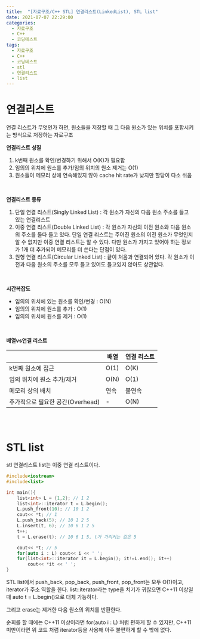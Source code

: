 ```yaml
---
title:  "[자료구조/C++ STL] 연결리스트(LinkedList), STL list"
date: 2021-07-07 22:29:00
categories:
  - 자료구조
  - C++
  - 코딩테스트
tags:
  - 자료구조
  - C++
  - 코딩테스트
  - stl
  - 연결리스트
  - list
---
```


#  연결리스트

연결 리스트가 무엇인가 하면, 원소들을 저장할 때 그 다음 원소가 있는 위치를 포함시키는 방식으로 저장하는 자료구조

**연결리스트 성질**
1. k번째 원소를 확인/변경하기 위해서 O(K)가 필요함
2. 임의의 위치에 원소를 추가/임의 위치의 원소 제거는 O(1)
3. 원소들이 메모리 상에 연속해있지 않아 cache hit rate가 낮지만 할당이 다소 쉬움
<br>

**연결리스트 종류**
1. 단일 연결 리스트(Singly Linked List) : 각 원소가 자신의 다음 원소 주소를 들고 있는 연결리스트
2. 이중 연결 리스트(Double Linked List) : 각 원소가 자신의 이전 원소와 다음 원소의 주소를 둘다 들고 있다. 단일 연결 리스트는 주어진 원소의 이전 원소가 무엇인지 알 수 없지만 이중 연결 리스트는 알 수 있다. 다만 원소가 가지고 있어야 하는 정보가 1개 더 추가되어 메모리를 더 쓴다는 단점이 있다.
3. 원형 연결 리스트(Circular Linked List) : 끝이 처음과 연결되어 있다. 각 원소가 이전과 다음 원소의 주소를 모두 들고 있어도 들고있지 않아도 상관없다.
<br>


**시간복잡도**
* 임의의 위치에 있는 원소를 확인/변경 : O(N)
* 임의의 위치에 원소를 추가 : O(1)
* 임의의 위치에 원소를 제거 : O(1)

<br>

**배열vs연결 리스트**

||배열|연결 리스트|
|---|--|--|
|k번째 원소에 접근|O(1)|O(K)|
|임의 위치에 원소 추가/제거|O(N)|O(1)|
|메모리 상의 배치|연속|불연속|
|추가적으로 필요한 공간(Overhead)|-|O(N)|

<br>
<br>


# STL list

stl 연결리스트 list는 이중 연결 리스트이다.

```cpp
#include<iostream>
#include<list>

int main(){
    list<int> L = {1,2}; // 1 2
    list<int>::iterator t = L.begin();
    L.push_front(10); // 10 1 2
    cout<< *t; // 1
    L.push_back(5); // 10 1 2 5
    L.insert(t, 6); // 10 6 1 2 5
    t++;
    t = L.erase(t); // 10 6 1 5, t가 가리키는 값은 5

    cout<< *t; // 5
    for(auto i : L) cout<< i << ' ';
    for(list<int>::iterator it = L.begin(); it!=L.end(); it++)
        cout<< *it << ' ';
}
```

STL list에서 push_back, pop_back, push_front, pop_front는 모두 O(1)이고, iterator가 주소 역할을 한다. list::iterator라는 type을 치기가 귀찮으면 C++11 이상일 때 auto t = L.begin()으로 대체 가능하다.

그리고 erase는 제거한 다음 원소의 위치를 반환한다. 

순회를 할 때에는 C++11 이상이라면 for(auto i : L) 처럼 편하게 할 수 있지만,  C++11 미만이라면 위 코드 처럼 iterator등을 사용해 아주 불편하게 할 수 밖에 없다.
